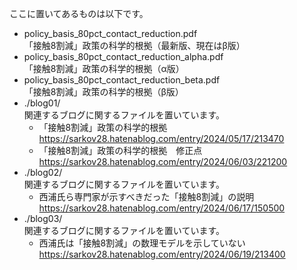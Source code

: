 ここに置いてあるものは以下です。

- policy_basis_80pct_contact_reduction.pdf<br>
「接触8割減」政策の科学的根拠（最新版、現在はβ版）
- policy_basis_80pct_contact_reduction_alpha.pdf<br>
「接触8割減」政策の科学的根拠（α版）
- policy_basis_80pct_contact_reduction_beta.pdf<br>
「接触8割減」政策の科学的根拠（β版）
- ./blog01/<br>
関連するブログに関するファイルを置いています。<br>
  - 「接触8割減」政策の科学的根拠<br>
  https://sarkov28.hatenablog.com/entry/2024/05/17/213470
  - 「接触8割減」政策の科学的根拠　修正点<br>
  https://sarkov28.hatenablog.com/entry/2024/06/03/221200
- ./blog02/<br>
関連するブログに関するファイルを置いています。<br>
  - 西浦氏ら専門家が示すべきだった「接触8割減」の説明<br>
  https://sarkov28.hatenablog.com/entry/2024/06/17/150500
- ./blog03/<br>
関連するブログに関するファイルを置いています。<br>
  - 西浦氏は「接触8割減」の数理モデルを示していない<br>
  https://sarkov28.hatenablog.com/entry/2024/06/19/213400

